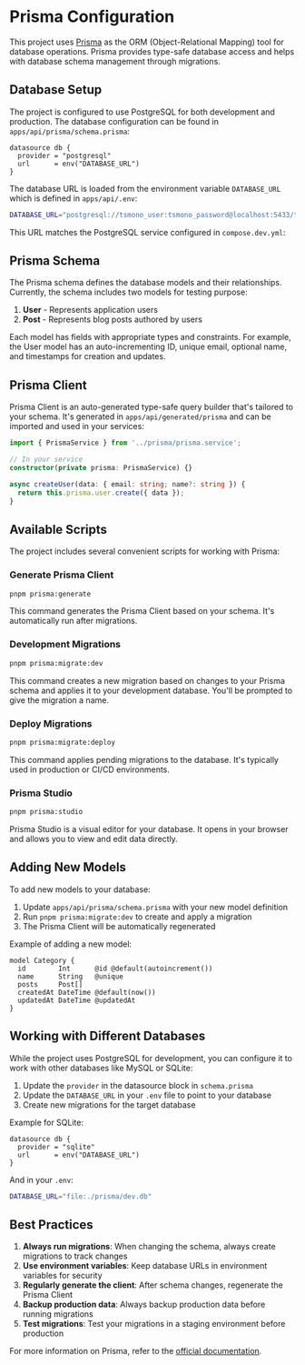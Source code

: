 # Prisma Configuration

This project uses [Prisma](https://www.prisma.io/) as the ORM (Object-Relational Mapping) tool for database operations. Prisma provides type-safe database access and helps with database schema management through migrations.

## Database Setup

The project is configured to use PostgreSQL for both development and production. The database configuration can be found in `apps/api/prisma/schema.prisma`:

```prisma
datasource db {
  provider = "postgresql"
  url      = env("DATABASE_URL")
}
```

The database URL is loaded from the environment variable `DATABASE_URL` which is defined in `apps/api/.env`:

```bash
DATABASE_URL="postgresql://tsmono_user:tsmono_password@localhost:5433/tsmono_db?schema=public"
```

This URL matches the PostgreSQL service configured in `compose.dev.yml`:

## Prisma Schema

The Prisma schema defines the database models and their relationships. Currently, the schema includes two models for testing purpose:

1. **User** - Represents application users
2. **Post** - Represents blog posts authored by users

Each model has fields with appropriate types and constraints. For example, the User model has an auto-incrementing ID, unique email, optional name, and timestamps for creation and updates.

## Prisma Client

Prisma Client is an auto-generated type-safe query builder that's tailored to your schema. It's generated in `apps/api/generated/prisma` and can be imported and used in your services:

```typescript
import { PrismaService } from '../prisma/prisma.service';

// In your service
constructor(private prisma: PrismaService) {}

async createUser(data: { email: string; name?: string }) {
  return this.prisma.user.create({ data });
}
```

## Available Scripts

The project includes several convenient scripts for working with Prisma:

### Generate Prisma Client

```bash
pnpm prisma:generate
```

This command generates the Prisma Client based on your schema. It's automatically run after migrations.

### Development Migrations

```bash
pnpm prisma:migrate:dev
```

This command creates a new migration based on changes to your Prisma schema and applies it to your development database. You'll be prompted to give the migration a name.

### Deploy Migrations

```bash
pnpm prisma:migrate:deploy
```

This command applies pending migrations to the database. It's typically used in production or CI/CD environments.

### Prisma Studio

```bash
pnpm prisma:studio
```

Prisma Studio is a visual editor for your database. It opens in your browser and allows you to view and edit data directly.

## Adding New Models

To add new models to your database:

1. Update `apps/api/prisma/schema.prisma` with your new model definition
2. Run `pnpm prisma:migrate:dev` to create and apply a migration
3. The Prisma Client will be automatically regenerated

Example of adding a new model:

```prisma
model Category {
  id        Int      @id @default(autoincrement())
  name      String   @unique
  posts     Post[]
  createdAt DateTime @default(now())
  updatedAt DateTime @updatedAt
}
```

## Working with Different Databases

While the project uses PostgreSQL for development, you can configure it to work with other databases like MySQL or SQLite:

1. Update the `provider` in the datasource block in `schema.prisma`
2. Update the `DATABASE_URL` in your `.env` file to point to your database
3. Create new migrations for the target database

Example for SQLite:

```prisma
datasource db {
  provider = "sqlite"
  url      = env("DATABASE_URL")
}
```

And in your `.env`:

```bash
DATABASE_URL="file:./prisma/dev.db"
```

## Best Practices

1. **Always run migrations**: When changing the schema, always create migrations to track changes
2. **Use environment variables**: Keep database URLs in environment variables for security
3. **Regularly generate the client**: After schema changes, regenerate the Prisma Client
4. **Backup production data**: Always backup production data before running migrations
5. **Test migrations**: Test your migrations in a staging environment before production

For more information on Prisma, refer to the [official documentation](https://www.prisma.io/docs/).
